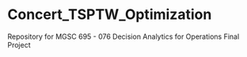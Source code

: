 # Concert_TSPTW_Optimization
Repository for MGSC 695 - 076 Decision Analytics for Operations Final Project
